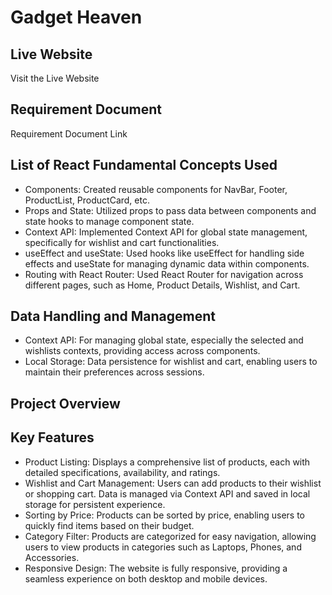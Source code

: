 # Gadget Heaven

## Live Website
Visit the Live Website <!-- Replace `#` with the actual link to your live site -->

## Requirement Document
Requirement Document Link <!-- Replace `#` with the actual link to the requirement document -->



## List of React Fundamental Concepts Used
- Components: Created reusable components for NavBar, Footer, ProductList, ProductCard, etc.
- Props and State: Utilized props to pass data between components and state hooks to manage component state.
- Context API: Implemented Context API for global state management, specifically for wishlist and cart functionalities.
- useEffect and useState: Used hooks like useEffect for handling side effects and useState for managing dynamic data within components.
- Routing with React Router: Used React Router for navigation across different pages, such as Home, Product Details, Wishlist, and Cart.
## Data Handling and Management
- Context API: For managing global state, especially the selected and wishlists contexts, providing access across components.
- Local Storage: Data persistence for wishlist and cart, enabling users to maintain their preferences across sessions.



## Project Overview

## Key Features
- Product Listing: Displays a comprehensive list of products, each with detailed specifications, availability, and ratings.
- Wishlist and Cart Management: Users can add products to their wishlist or shopping cart. Data is managed via Context API and saved in local storage for persistent experience.
- Sorting by Price: Products can be sorted by price, enabling users to quickly find items based on their budget.
- Category Filter: Products are categorized for easy navigation, allowing users to view products in categories such as Laptops, Phones, and Accessories.
- Responsive Design: The website is fully responsive, providing a seamless experience on both desktop and mobile devices.
